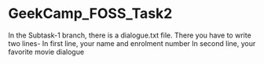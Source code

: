 # GeekCamp_FOSS_Task2
In the Subtask-1 branch, there is a dialogue.txt file.
There you have to write two lines-
   In first line, your name and enrolment number
   In second line, your favorite movie dialogue

